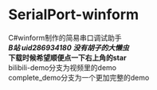 # SerialPort-winform
C#winform制作的简易串口调试助手  
***B站 uid286934180 没有胡子的大懒虫***  
**下载时候希望顺便点一下右上角的star**  
bilibili-demo分支为视频里的demo  
complete_demo分支为一个更加完整的demo
